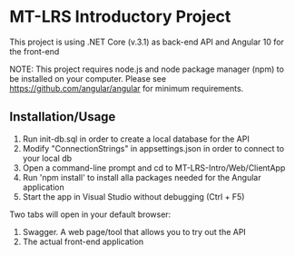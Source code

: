 ﻿# MT-LRS Introductory Project

This project is using .NET Core (v.3.1) as back-end API and Angular 10 for the front-end

NOTE: This project requires node.js and node package manager (npm) to be installed on your computer.
Please see https://github.com/angular/angular for minimum requirements.

## Installation/Usage

1. Run init-db.sql in order to create a local database for the API
2. Modify "ConnectionStrings" in appsettings.json in order to connect to your local db
3. Open a command-line prompt and cd to MT-LRS-Intro/Web/ClientApp
4. Run 'npm install' to install alla packages needed for the Angular application
5. Start the app in Visual Studio without debugging (Ctrl + F5)

Two tabs will open in your default browser:
1. Swagger. A web page/tool that allows you to try out the API
2. The actual front-end application